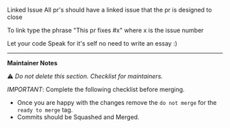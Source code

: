 Linked Issue All pr's should have a linked issue that the pr is designed to close

To link type the phrase "This pr fixes #x" where x is the issue number

Let your code Speak for it's self no need to write an essay :)

----
**Maintainer Notes**

⚠️ *Do not delete this section. Checklist for maintainers.*

*IMPORTANT*: Complete the following checklist before merging.
- Once you are happy with the changes remove the `do not merge` for the `ready to merge` tag.
- Commits should be Squashed and Merged.
